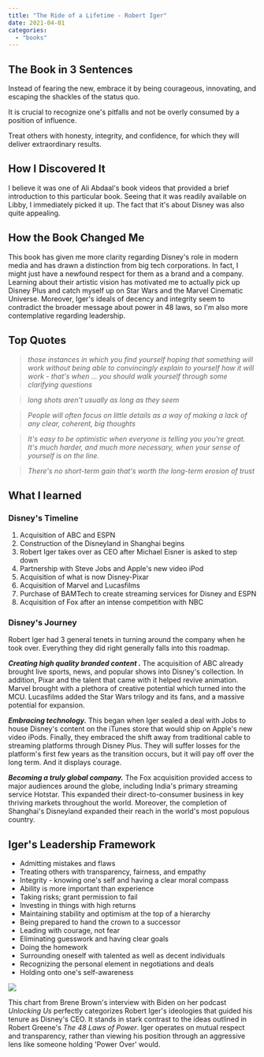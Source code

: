 ```yaml
---
title: "The Ride of a Lifetime - Robert Iger"
date: 2021-04-01
categories: 
  - "books"
---
```


## The Book in 3 Sentences

Instead of fearing the new, embrace it by being courageous, innovating, and escaping the shackles of the status quo.

It is crucial to recognize one's pitfalls and not be overly consumed by a position of influence.

Treat others with honesty, integrity, and confidence, for which they will deliver extraordinary results.

## How I Discovered It

I believe it was one of Ali Abdaal's book videos that provided a brief introduction to this particular book. Seeing that it was readily available on Libby, I immediately picked it up. The fact that it's about Disney was also quite appealing.

## How the Book Changed Me

This book has given me more clarity regarding Disney's role in modern media and has drawn a distinction from big tech corporations. In fact, I might just have a newfound respect for them as a brand and a company. Learning about their artistic vision has motivated me to actually pick up Disney Plus and catch myself up on Star Wars and the Marvel Cinematic Universe. Moreover, Iger's ideals of decency and integrity seem to contradict the broader message about power in 48 laws, so I'm also more contemplative regarding leadership.

## Top Quotes

> _those instances in which you find yourself hoping that something will work without being able to convincingly explain to yourself how it will work - that's when ... you should walk yourself through some clarifying questions_

> _long shots aren't usually as long as they seem_

> _People will often focus on little details as a way of making a lack of any clear, coherent, big thoughts_

> _It's easy to be optimistic when everyone is telling you you're great. It's much harder, and much more necessary, when your sense of yourself is on the line._

> _There's no short-term gain that's worth the long-term erosion of trust_

## What I learned

### Disney's Timeline

1. Acquisition of ABC and ESPN
2. Construction of the Disneyland in Shanghai begins
3. Robert Iger takes over as CEO after Michael Eisner is asked to step down
4. Partnership with Steve Jobs and Apple's new video iPod
5. Acquisition of what is now Disney-Pixar
6. Acquisition of Marvel and Lucasfilms
7. Purchase of BAMTech to create streaming services for Disney and ESPN
8. Acquisition of Fox after an intense competition with NBC

### Disney's Journey

Robert Iger had 3 general tenets in turning around the company when he took over. Everything they did right generally falls into this roadmap.

**_Creating high quality branded content ._** The acquisition of ABC already brought live sports, news, and popular shows into Disney's collection. In addition, Pixar and the talent that came with it helped revive animation. Marvel brought with a plethora of creative potential which turned into the MCU. Lucasfilms added the Star Wars trilogy and its fans, and a massive potential for expansion.

**_Embracing technology._** This began when Iger sealed a deal with Jobs to house Disney's content on the iTunes store that would ship on Apple's new video iPods. Finally, they embraced the shift away from traditional cable to streaming platforms through Disney Plus. They will suffer losses for the platform's first few years as the transition occurs, but it will pay off over the long term. And it displays courage.

**_Becoming a truly global company._** The Fox acquisition provided access to major audiences around the globe, including India's primary streaming service Hotstar. This expanded their direct-to-consumer business in key thriving markets throughout the world. Moreover, the completion of Shanghai's Disneyland expanded their reach in the world's most populous country.

## Iger's Leadership Framework

- Admitting mistakes and flaws
- Treating others with transparency, fairness, and empathy
- Integrity - knowing one's self and having a clear moral compass
- Ability is more important than experience
- Taking risks; grant permission to fail
- Investing in things with high returns
- Maintaining stability and optimism at the top of a hierarchy
- Being prepared to hand the crown to a successor
- Leading with courage, not fear
- Eliminating guesswork and having clear goals
- Doing the homework
- Surrounding oneself with talented as well as decent individuals
- Recognizing the personal element in negotiations and deals
- Holding onto one's self-awareness

![](/images/Untitled.png)

This chart from Brene Brown's interview with Biden on her podcast _Unlocking Us_ perfectly categorizes Robert Iger's ideologies that guided his tenure as Disney's CEO. It stands in stark contrast to the ideas outlined in Robert Greene's _The 48 Laws of Power_. Iger operates on mutual respect and transparency, rather than viewing his position through an aggressive lens like someone holding 'Power Over' would.
